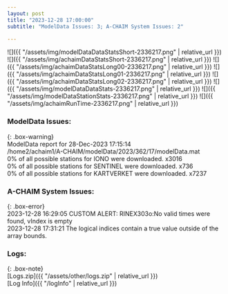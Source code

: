```yaml
---
layout: post
title: "2023-12-28 17:00:00"
subtitle: "ModelData Issues: 3; A-CHAIM System Issues: 2"

---
```


![]({{ "/assets/img/modelDataDataStatsShort-2336217.png" | relative_url }})
![]({{ "/assets/img/achaimDataStatsShort-2336217.png" | relative_url }})
![]({{ "/assets/img/achaimDataStatsLong00-2336217.png" | relative_url }})
![]({{ "/assets/img/achaimDataStatsLong01-2336217.png" | relative_url }})
![]({{ "/assets/img/achaimDataStatsLong02-2336217.png" | relative_url }})
![]({{ "/assets/img/modelDataDataStats-2336217.png" | relative_url }})
![]({{ "/assets/img/modelDataStationStats-2336217.png" | relative_url }})
![]({{ "/assets/img/achaimRunTime-2336217.png" | relative_url }})


### ModelData Issues:  
  
{: .box-warning}  
 ModelData report for 28-Dec-2023 17:15:14   
 /home2/achaim1/A-CHAIM/modelData/2023/362/17/modelData.mat   
 0% of all possible stations for IONO were downloaded. x3016   
 0% of all possible stations for SENTINEL were downloaded. x736   
 0% of all possible stations for KARTVERKET were downloaded. x7237   
  
### A-CHAIM System Issues:  
  
{: .box-error}  
2023-12-28 16:29:05 CUSTOM ALERT: RINEX303o:No valid times were found, vIndex is empty  
2023-12-28 17:31:21 The logical indices contain a true value outside of the array bounds.  

### Logs:  
  
{: .box-note}  
[Logs.zip]({{ "/assets/other/logs.zip" | relative_url }})  
[Log Info]({{ "/logInfo" | relative_url }})  
